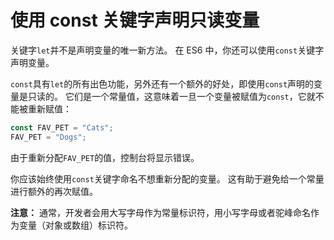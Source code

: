# 使用 const 关键字声明只读变量

关键字`let`并不是声明变量的唯一新方法。 在 ES6 中，你还可以使用`const`关键字声明变量。

`const`具有`let`的所有出色功能，另外还有一个额外的好处，即使用`const`声明的变量是只读的。
它们是一个常量值，这意味着一旦一个变量被赋值为`const`，它就不能被重新赋值：

```javascript
const FAV_PET = "Cats";
FAV_PET = "Dogs";
```

由于重新分配`FAV_PET`的值，控制台将显示错误。

你应该始终使用`const`关键字命名不想重新分配的变量。 这有助于避免给一个常量进行额外的再次赋值。

**注意：** 通常，开发者会用大写字母作为常量标识符，用小写字母或者驼峰命名作为变量（对象或数组）标识符。
